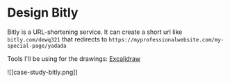 # Design Bitly

Bitly is a URL-shortening service. It can create a short url like `bitly.com/dewq321` that redirects to `https://myprofessionalwebsite.com/my-special-page/yadada`

Tools I'll be using for the drawings: [Excalidraw](https://excalidraw.com/)

![[case-study-bitly.png]]